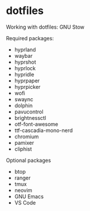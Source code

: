 # dotfiles

Working with dotfiles: GNU Stow

Required packages:

- hyprland
- waybar
- hyprshot
- hyprlock
- hypridle
- hyprpaper
- hyprpicker
- wofi
- swaync
- dolphin
- pavucontrol
- brightnessctl
- otf-font-awesome
- ttf-cascadia-mono-nerd
- chromium
- pamixer
- cliphist

Optional packages

- btop
- ranger
- tmux
- neovim
- GNU Emacs
- VS Code

